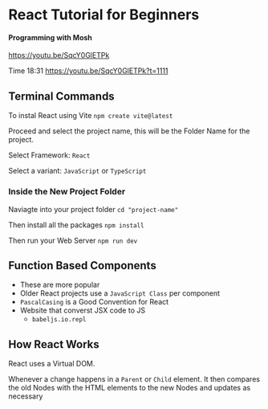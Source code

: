 # React Tutorial for Beginners
#### Programming with Mosh

https://youtu.be/SqcY0GlETPk

Time 18:31
https://youtu.be/SqcY0GlETPk?t=1111

## Terminal Commands
To instal React using Vite
`npm create vite@latest`

Proceed and select the project name, this will be the Folder Name for the project.

Select Framework: `React`

Select a variant: `JavaScript` or `TypeScript`

### Inside the New Project Folder
Naviagte into your project folder `cd "project-name"`

Then install all the packages `npm install`

Then run your Web Server `npm run dev`


## Function Based Components

- These are more popular
- Older React projects use a `JavaScript Class` per component
- `PascalCasing` is a Good Convention for React
- Website that converst JSX code to JS
    - `babeljs.io.repl`

## How React Works
React uses a Virtual DOM.

Whenever a change happens in a `Parent` or `Child` element.  It then compares the old Nodes with the HTML elements to the new Nodes and updates as necessary
